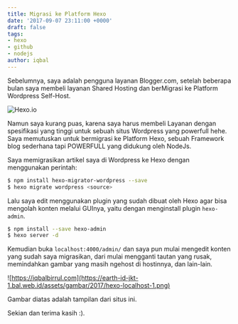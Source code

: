 ```yaml
---
title: Migrasi ke Platform Hexo
date: '2017-09-07 23:11:00 +0000'
draft: false
tags:
- hexo
- github
- nodejs
author: iqbal
---
```


Sebelumnya, saya adalah pengguna layanan Blogger.com, setelah beberapa bulan saya membeli layanan Shared Hosting dan berMigrasi ke Platform Wordpress Self-Host.

![Hexo.io](https://earth-id-jkt-1.bal.web.id/assets/gambar/2017/hexo.png)

Namun saya kurang puas, karena saya harus membeli Layanan dengan spesifikasi yang tinggi untuk sebuah situs Wordpress yang powerfull hehe. Saya memutuskan untuk bermigrasi ke Platform Hexo, sebuah Framework blog sederhana tapi POWERFULL yang didukung oleh NodeJs. 

Saya memigrasikan artikel saya di Wordpress ke Hexo dengan menggunakan perintah:

```bash
$ npm install hexo-migrator-wordpress --save
$ hexo migrate wordpress <source>
```

Lalu saya edit menggunakan plugin yang sudah dibuat oleh Hexo agar bisa mengolah konten melalui GUInya, yaitu dengan menginstall plugin `hexo-admin`.

```bash
$ npm install --save hexo-admin
$ hexo server -d
```

Kemudian buka `localhost:4000/admin/` dan saya pun mulai mengedit konten yang sudah saya migrasikan, dari mulai mengganti tautan yang rusak, memindahkan gambar yang masih ngehost di hostinnya, dan lain-lain.

![https://iqbalbirrul.com](https://earth-id-jkt-1.bal.web.id/assets/gambar/2017/hexo-localhost-1.png)

Gambar diatas adalah tampilan dari situs ini.

Sekian dan terima kasih :).
